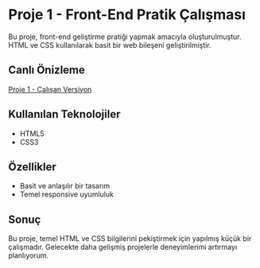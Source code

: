 # Proje 1 - Front-End Pratik Çalışması



Bu proje, front-end geliştirme pratiği yapmak amacıyla oluşturulmuştur. HTML ve CSS kullanılarak basit bir web bileşeni geliştirilmiştir.

## Canlı Önizleme

[Proje 1 - Çalışan Versiyon](https://doganaylab.com/practics/fm/QR)

## Kullanılan Teknolojiler

- HTML5
- CSS3

## Özellikler

- Basit ve anlaşılır bir tasarım
- Temel responsive uyumluluk

## Sonuç

Bu proje, temel HTML ve CSS bilgilerini pekiştirmek için yapılmış küçük bir çalışmadır. Gelecekte daha gelişmiş projelerle deneyimlerimi artırmayı planlıyorum.

